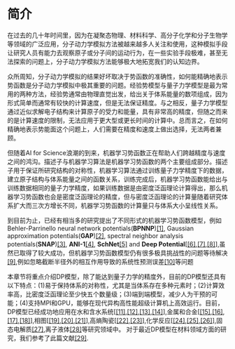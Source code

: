 # 简介

在过去的几十年时间里，因为在凝聚态物理、材料科学、高分子化学和分子生物学等领域的广泛应用，分子动力学模拟方法被越来越多人关注和使用，这种模拟手段让研究人员有能力去观察原子或分子间的运动行为，在一些实验手段极难，甚至无法探索的问题上，分子动力学模拟方法能够极大地拓宽我们的认知边界。

众所周知，分子动力学模拟的结果好坏取决于势函数的准确性，如何能精确地表示势函数是分子动力学模拟中极其重要的问题。经验势模型与量子力学模型是最为常用的两种方法，经验势通常由物理直觉出发，给出关于体系能量的数项组成，因为形式简单而通常有较快的计算速度，但是无法保证精度。与之相反，量子力学模型通过近似求解电子结构来计算原子的受力和能量，具有非常高的精度，但随之而来的是计算速度的限制，无法应用于更大型或更长时间的计算中。总而言之，在如何精确地表示势能面这个问题上，人们需要在精度和速度上做出选择，无法两者兼顾。

但随着AI for Science浪潮的到来，机器学习势函数正在帮助人们跨越精度与速度之间的鸿沟。描述子与机器学习算法是机器学习势函数的两个主要组成部分。描述子用于保证所研究结构的对称性，机器学习算法通过训练量子力学精度下的数据，建立原子结构与体系能量之间的函数关系，训练完成后，机器学习势函数能给出与训练数据相同的量子力学精度，如果训练数据是由密度泛函理论计算得出，那么机器学习势函数也会是密度泛函理论的精度，但与密度泛函理论的计算量随着研究体系扩大而三次方增长不同，机器学习势函数的计算量只与体系大小呈线性关系。

到目前为止，已经有相当多的研究提出了不同形式的机器学习势函数模型，例如Behler-Parrinello neural network potentials(**BPNNP**)[[1]](https://doi.org/10.1103/PhysRevLett.98.146401), Gaussian approximation potentials(**GAP**)[[2]](https://doi.org/10.1103/PhysRevLett.104.136403), spectral neighbor analysis potentials(**SNAP**)[[3]](https://doi.org/10.1007/978-3-319-07518-1_2), **ANI-1**[[4]](https://doi.org/10.1039/C6SC05720A), **SchNet**[[5]](https://dl.acm.org/doi/10.5555/3294771.3294866) and **Deep Potential**[[[6]](https://doi.org/10.4208/cicp.OA-2017-0213),[[7]](https://doi.org/10.1103/physrevlett.120.143001),[[8]](http://dl.acm.org/doi/10.55v55/3327345.3327356)],虽然已取得了较大成功，但机器学习势函数模型仍有很多极具挑战性的问题等待解决[[9]](https://doi.org/10.1002/adma.201902765),例如忽略截断半径外的相互作用导致的系统性预测误差[[10]](https://doi.org/10.1063/5.0031215)等问题

本章节将重点介绍DP模型，除了能达到量子力学的精度外，目前的DP模型还具有以下特点：(1)易于保持体系的对称性，尤其是当体系存在多种元素时；(2)计算效率高，比密度泛函理论至少快五个数量级；(3)端到端模型，减少人为干预的可能；(4)支持MPI和GPU，能够在现代异构高性能超级计算机上高效运行。目前，DP模型已经成功地应用在水和含水系统[[[11]](https://doi.org/10.1103/PhysRevB.102.214113),[[12]](https://doi.org/10.1039/D0CP01893G),[[13]](https://doi.org/10.1039/C9SC05116C),[[14]](https://doi.org/10.1103/PhysRevB.104.224202)],金属和合金[[[15]](https://doi.org/10.1103/PhysRevMaterials.3.023804),[[16]](https://doi.org/10.3389/fchem.2020.589795),[[17]](https://doi.org/10.1088/1674-1056/abf134),[[18]](https://doi.org/10.1038/s41524-021-00661-y)],相图[[[19]](https://doi.org/10.1038/s41467-020-16372-9),[[20]](%28https://doi.org/10.1103/PhysRevLett.126.236001),[[21]](https://doi.org/10.1103/PhysRevLett.127.080603)],高熵陶瓷[[[22]](https://doi.org/10.1016/j.jmst.2020.01.005),[[23]](https://doi.org/10.1016/j.jmst.2020.07.014)],化学反应[[[24]](https://doi.org/10.1038/s41467-020-19497-z),[[25]](https://doi.org/10.1021/acs.energyfuels.0c03211),[[26]](https://doi.org/10.26434/chemrxiv.14120447)],固态电解质[[27]](https://doi.org/10.1063/5.0041849),离子液体[[28]](https://doi.org/10.1021/acsami.0c20665)等研究领域中。
对于最近DP模型在材料领域方面的研究，我们参考了此篇文献[[29]](https://doi.org/10.48550/arXiv.2203.00393).
